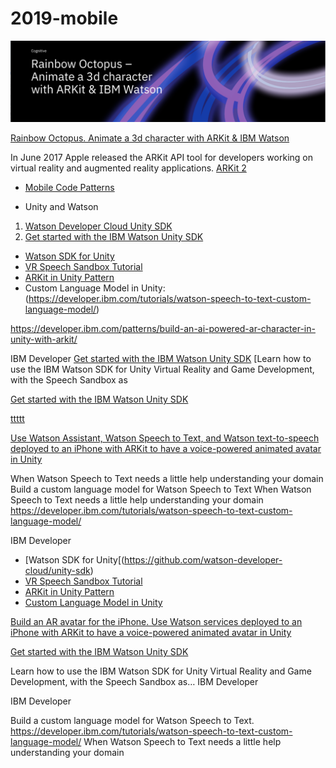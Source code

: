 # 2019-mobile

<img src="ARKit.png">


[Rainbow Octopus. Animate a 3d character with ARKit & IBM Watson](https://www.ibm.com/blogs/emerging-technology/rainbow-octopus/) 

In June 2017 Apple released the ARKit API tool for developers working on virtual reality and augmented reality applications.
[ARKit 2](https://developer.apple.com/arkit/)

* [Mobile Code Patterns](https://developer.ibm.com/patterns/category/mobile/)

* Unity and Watson

1. [Watson Developer Cloud Unity SDK](https://github.com/watson-developer-cloud/unity-sdk)
2. [Get started with the IBM Watson Unity SDK](https://developer.ibm.com/tutorials/use-ibm-watson-sdk-with-unity/)

* [Watson SDK for Unity](https://github.com/watson-developer-cloud/unity-sdk)
* [VR Speech Sandbox Tutorial](https://developer.ibm.com/tutorials/use-ibm-watson-sdk-with-unity/)
* [ARKit in Unity Pattern](https://developer.ibm.com/patterns/build-an-ai-powered-ar-character-in-unity-with-arkit/)
* Custom Language Model in Unity: (https://developer.ibm.com/tutorials/watson-speech-to-text-custom-language-model/)

https://developer.ibm.com/patterns/build-an-ai-powered-ar-character-in-unity-with-arkit/

IBM Developer
[Get started with the IBM Watson Unity SDK](https://developer.ibm.com/tutorials/use-ibm-watson-sdk-with-unity/)
[Learn how to use the IBM Watson SDK for Unity Virtual Reality and Game Development, with the Speech Sandbox as

[Get started with the IBM Watson Unity SDK](https://developer.ibm.com/tutorials/use-ibm-watson-sdk-with-unity/)

[ttttt](https://developer.ibm.com/patterns/build-an-ai-powered-ar-character-in-unity-with-arkit/)

[Use Watson Assistant, Watson Speech to Text, and Watson text-to-speech deployed to an iPhone with ARKit to have a voice-powered animated avatar in Unity](https://developer.ibm.com/tutorials/watson-speech-to-text-custom-language-model/)


When Watson Speech to Text needs a little help understanding your domain
Build a custom language model for Watson Speech to Text
When Watson Speech to Text needs a little help understanding your domain
https://developer.ibm.com/tutorials/watson-speech-to-text-custom-language-model/

IBM Developer

* [Watson SDK for Unity[(https://github.com/watson-developer-cloud/unity-sdk)
* [VR Speech Sandbox Tutorial](https://developer.ibm.com/tutorials/use-ibm-watson-sdk-with-unity/)
* [ARKit in Unity Pattern](https://developer.ibm.com/patterns/build-an-ai-powered-ar-character-in-unity-with-arkit/)
* [Custom Language Model in Unity](https://developer.ibm.com/tutorials/watson-speech-to-text-custom-language-model/)

[Build an AR avatar for the iPhone. Use Watson services deployed to an iPhone with ARKit to have a voice-powered animated avatar in Unity](https://developer.ibm.com/patterns/build-an-ai-powered-ar-character-in-unity-with-arkit/)

[Get started with the IBM Watson Unity SDK](https://developer.ibm.com/tutorials/use-ibm-watson-sdk-with-unity)

Learn how to use the IBM Watson SDK for Unity Virtual Reality and Game Development, with the Speech Sandbox as…
IBM Developer


IBM Developer

Build a custom language model for Watson Speech to Text. https://developer.ibm.com/tutorials/watson-speech-to-text-custom-language-model/  When Watson Speech to Text needs a little help understanding your domain


